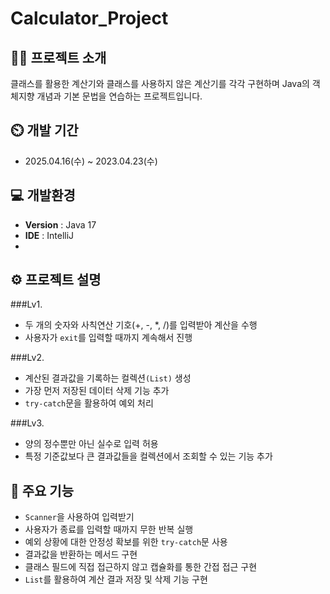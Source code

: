 # Calculator_Project

## 👨‍🏫 프로젝트 소개
클래스를 활용한 계산기와 클래스를 사용하지 않은 계산기를 각각 구현하며 Java의 객체지향 개념과 기본 문법을 연습하는 프로젝트입니다.

## ⏲️ 개발 기간 
- 2025.04.16(수) ~ 2023.04.23(수)

## 💻 개발환경
- **Version** : Java 17
- **IDE** : IntelliJ
- 
## ⚙️ 프로젝트 설명
###Lv1.
- 두 개의 숫자와 사칙연산 기호(+, -, *, /)를 입력받아 계산을 수행
- 사용자가 `exit`를 입력할 때까지 계속해서 진행

###Lv2.
- 계산된 결과값을 기록하는 컬렉션`(List)` 생성
- 가장 먼저 저장된 데이터 삭제 기능 추가
- `try-catch`문을 활용하여 예외 처리

###Lv3.
- 양의 정수뿐만 아닌 실수로 입력 허용
- 특정 기준값보다 큰 결과값들을 컬렉션에서 조회할 수 있는 기능 추가

## 📌 주요 기능
- `Scanner`을 사용하여 입력받기
- 사용자가 종료를 입력할 때까지 무한 반복 실행
- 예외 상황에 대한 안정성 확보를 위한 `try-catch`문 사용
- 결과값을 반환하는 메서드 구현
- 클래스 필드에 직접 접근하지 않고 캡슐화를 통한 간접 접근 구현
- `List`를 활용하여 계산 결과 저장 및 삭제 기능 구현
